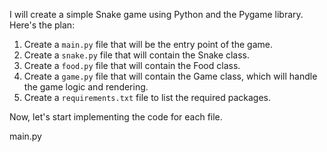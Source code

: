 I will create a simple Snake game using Python and the Pygame library. Here's the plan:

1. Create a `main.py` file that will be the entry point of the game.
2. Create a `snake.py` file that will contain the Snake class.
3. Create a `food.py` file that will contain the Food class.
4. Create a `game.py` file that will contain the Game class, which will handle the game logic and rendering.
5. Create a `requirements.txt` file to list the required packages.

Now, let's start implementing the code for each file.

main.py
